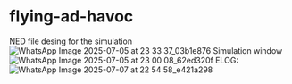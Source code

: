 # flying-ad-havoc
NED file desing for the simulation
![WhatsApp Image 2025-07-05 at 23 33 37_03b1e876](https://github.com/user-attachments/assets/4de6409a-c655-45aa-979f-a585f876b9d9)
Simulation window
![WhatsApp Image 2025-07-05 at 23 00 08_62ed320f](https://github.com/user-attachments/assets/a933950c-63c2-45e2-8c39-17754010e35d)
ELOG: 
![WhatsApp Image 2025-07-07 at 22 54 58_e421a298](https://github.com/user-attachments/assets/9878284a-3f96-41df-88e6-cb8636111a5c)
